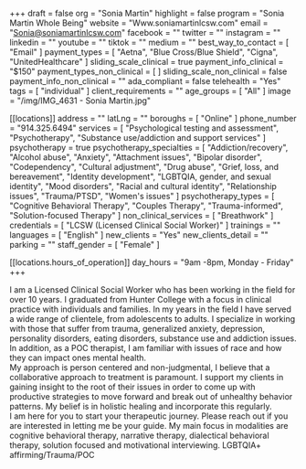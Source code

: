 +++
draft = false
org = "Sonia Martin"
highlight = false
program = "Sonia Martin Whole Being"
website = "Www.soniamartinlcsw.com"
email = "Sonia@soniamartinlcsw.com"
facebook = ""
twitter = ""
instagram = ""
linkedin = ""
youtube = ""
tiktok = ""
medium = ""
best_way_to_contact = [ "Email" ]
payment_types = [
  "Aetna",
  "Blue Cross/Blue Shield",
  "Cigna",
  "UnitedHealthcare"
]
sliding_scale_clinical = true
payment_info_clinical = "$150"
payment_types_non_clinical = [ ]
sliding_scale_non_clinical = false
payment_info_non_clinical = ""
ada_compliant = false
telehealth = "Yes"
tags = [ "individual" ]
client_requirements = ""
age_groups = [ "All" ]
image = "/img/IMG_4631 - Sonia Martin.jpg"

[[locations]]
address = ""
latLng = ""
boroughs = [ "Online" ]
phone_number = "914.325.6494"
services = [
  "Psychological testing and assessment",
  "Psychotherapy",
  "Substance use/addiction and support services"
]
psychotherapy = true
psychotherapy_specialties = [
  "Addiction/recovery",
  "Alcohol abuse",
  "Anxiety",
  "Attachment issues",
  "Bipolar disorder",
  "Codependency",
  "Cultural adjustment",
  "Drug abuse",
  "Grief, loss, and bereavement",
  "Identity development",
  "LGBTQIA, gender, and sexual identity",
  "Mood disorders",
  "Racial and cultural identity",
  "Relationship issues",
  "Trauma/PTSD",
  "Women's issues"
]
psychotherapy_types = [
  "Cognitive Behavioral Therapy",
  "Couples Therapy",
  "Trauma-informed",
  "Solution-focused Therapy"
]
non_clinical_services = [ "Breathwork" ]
credentials = [ "LCSW (Licensed Clinical Social Worker)" ]
trainings = ""
languages = [ "English" ]
new_clients = "Yes"
new_clients_detail = ""
parking = ""
staff_gender = [ "Female" ]

  [[locations.hours_of_operation]]
  day_hours = "9am -8pm, Monday - Friday"
+++


I am a Licensed Clinical Social Worker who has been working in the field for over 10 years. I graduated from Hunter College with a focus in clinical practice with individuals and families. In my years in the field I have served a wide range of clientele, from adolescents to adults. I specialize in working with those that suffer from trauma, generalized anxiety, depression, personality disorders, eating disorders, substance use and addiction issues. In addition, as a POC therapist, I am familiar with issues of race and how they can impact ones mental health. <br>
My approach is person centered and non-judgmental, I believe that a collaborative approach to treatment is paramount. I support my clients in gaining insight to the root of their issues in order to come up with productive strategies to move forward and break out of unhealthy behavior patterns. My belief is in holistic healing and incorporate this regularly. <br>
I am here for you to start your therapeutic journey. Please reach out if you are interested in letting me be your guide. My main focus in modalities are cognitive behavioral therapy, narrative therapy, dialectical behavioral therapy, solution focused and motivational interviewing. LGBTQIA+ affirming/Trauma/POC <br>
